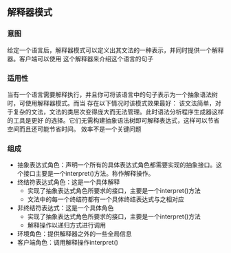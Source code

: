 ## 解释器模式

### 意图
给定一个语言后，解释器模式可以定义出其文法的一种表示，并同时提供一个解释器。客户端可以使用
这个解释器来介绍这个语言的句子

### 适用性
当有一个语言需要解释执行，并且你可将该语言中的句子表示为一个抽象语法树时，可使用解释器模式。而当
存在以下情况时该模式效果最好：
该文法简单，对于复杂的文法，文法的类层次变得庞大而无法管理。此时语法分析程序生成器这样的工具是更好
的选择。它们无需构建抽象语法树即可解释表达式，这样可以节省空间而且还可能节省时间。
效率不是一个关键问题

### 组成
- 抽象表达式角色：声明一个所有的具体表达式角色都需要实现的抽象接口。这个接口主要是一个interpret()方法。称作解释操作。
- 终结符表达式角色：这是一个具体解释
    - 实现了抽象表达式角色所要求的接口，主要是一个interpret()方法
    - 文法中的每一个终结符都有一个具体终结表达式与之相对应
- 非终结符表达式：这是一个具体角色
    - 实现了抽象表达式角色所要求的接口，主要是一个interpret()方法
    - 解释操作以递归方式进行调用
- 环境角色：提供解释器之外的一些全局信息
- 客户端角色：调用解释操作interpret()

